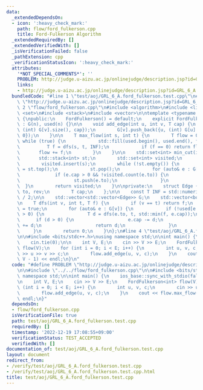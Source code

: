 ```yaml
---
data:
  _extendedDependsOn:
  - icon: ':heavy_check_mark:'
    path: flow/ford_fulkerson.cpp
    title: Ford-Fulkerson Algorithm
  _extendedRequiredBy: []
  _extendedVerifiedWith: []
  _isVerificationFailed: false
  _pathExtension: cpp
  _verificationStatusIcon: ':heavy_check_mark:'
  attributes:
    '*NOT_SPECIAL_COMMENTS*': ''
    PROBLEM: http://judge.u-aizu.ac.jp/onlinejudge/description.jsp?id=GRL_6_A
    links:
    - http://judge.u-aizu.ac.jp/onlinejudge/description.jsp?id=GRL_6_A
  bundledCode: "#line 1 \"test/aoj/GRL_6_A.ford_fulkerson.test.cpp\"\n#define PROBLEM\
    \ \"http://judge.u-aizu.ac.jp/onlinejudge/description.jsp?id=GRL_6_A\"\n\n#line\
    \ 2 \"flow/ford_fulkerson.cpp\"\n#include <algorithm>\n#include <limits>\n#include\
    \ <set>\n#include <stack>\n#include <vector>\n\ntemplate <typename T>\nclass FordFulkerson\
    \ {\npublic:\n    FordFulkerson() = default;\n    explicit FordFulkerson(int n)\
    \ : G(n), used(n) {}\n\n    void add_edge(int u, int v, T cap) {\n        G[u].push_back({v,\
    \ (int) G[v].size(), cap});\n        G[v].push_back({u, (int) G[u].size() - 1,\
    \ 0});\n    }\n\n    T max_flow(int s, int t) {\n        T flow = 0;\n       \
    \ while (true) {\n            std::fill(used.begin(), used.end(), false);\n  \
    \          T f = dfs(s, t, INF);\n            if (f == 0) return flow;\n     \
    \       flow += f;\n        }\n    }\n\n    std::set<int> min_cut(int s) {\n \
    \       std::stack<int> st;\n        std::set<int> visited;\n        st.push(s);\n\
    \        visited.insert(s);\n        while (!st.empty()) {\n            int v\
    \ = st.top();\n            st.pop();\n            for (auto& e : G[v]) {\n   \
    \             if (e.cap > 0 && !visited.count(e.to)) {\n                    visited.insert(e.to);\n\
    \                    st.push(e.to);\n                }\n            }\n      \
    \  }\n        return visited;\n    }\n\nprivate:\n    struct Edge {\n        int\
    \ to, rev;\n        T cap;\n    };\n\n    const T INF = std::numeric_limits<T>::max()\
    \ / 2;\n\n    std::vector<std::vector<Edge>> G;\n    std::vector<bool> used;\n\
    \n    T dfs(int v, int t, T f) {\n        if (v == t) return f;\n        used[v]\
    \ = true;\n        for (auto& e : G[v]) {\n            if (!used[e.to] && e.cap\
    \ > 0) {\n                T d = dfs(e.to, t, std::min(f, e.cap));\n          \
    \      if (d > 0) {\n                    e.cap -= d;\n                    G[e.to][e.rev].cap\
    \ += d;\n                    return d;\n                }\n            }\n   \
    \     }\n        return 0;\n    }\n};\n#line 4 \"test/aoj/GRL_6_A.ford_fulkerson.test.cpp\"\
    \n\n#include <bits/stdc++.h>\nusing namespace std;\n\nint main() {\n    ios_base::sync_with_stdio(false);\n\
    \    cin.tie(0);\n\n    int V, E;\n    cin >> V >> E;\n    FordFulkerson<int>\
    \ flow(V);\n    for (int i = 0; i < E; i++) {\n        int u, v, c;\n        cin\
    \ >> u >> v >> c;\n        flow.add_edge(u, v, c);\n    }\n    cout << flow.max_flow(0,\
    \ V - 1) << endl;\n}\n"
  code: "#define PROBLEM \"http://judge.u-aizu.ac.jp/onlinejudge/description.jsp?id=GRL_6_A\"\
    \n\n#include \"../../flow/ford_fulkerson.cpp\"\n\n#include <bits/stdc++.h>\nusing\
    \ namespace std;\n\nint main() {\n    ios_base::sync_with_stdio(false);\n    cin.tie(0);\n\
    \n    int V, E;\n    cin >> V >> E;\n    FordFulkerson<int> flow(V);\n    for\
    \ (int i = 0; i < E; i++) {\n        int u, v, c;\n        cin >> u >> v >> c;\n\
    \        flow.add_edge(u, v, c);\n    }\n    cout << flow.max_flow(0, V - 1) <<\
    \ endl;\n}"
  dependsOn:
  - flow/ford_fulkerson.cpp
  isVerificationFile: true
  path: test/aoj/GRL_6_A.ford_fulkerson.test.cpp
  requiredBy: []
  timestamp: '2022-12-19 17:08:55+09:00'
  verificationStatus: TEST_ACCEPTED
  verifiedWith: []
documentation_of: test/aoj/GRL_6_A.ford_fulkerson.test.cpp
layout: document
redirect_from:
- /verify/test/aoj/GRL_6_A.ford_fulkerson.test.cpp
- /verify/test/aoj/GRL_6_A.ford_fulkerson.test.cpp.html
title: test/aoj/GRL_6_A.ford_fulkerson.test.cpp
---
```

